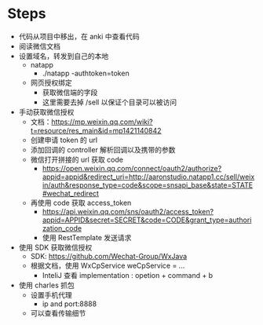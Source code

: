 # Steps
- 代码从项目中移出，在 anki 中查看代码
- 阅读微信文档
- 设置域名，转发到自己的本地
  - natapp
    - ./natapp -authtoken=token
  - 网页授权绑定
    - 获取微信端的字段
    - 这里需要去掉 /sell 以保证个目录可以被访问
- 手动获取微信授权
  - 文档：https://mp.weixin.qq.com/wiki?t=resource/res_main&id=mp1421140842
  - 创建申请 token 的 url
  - 添加回调的 controller 解析回调以及携带的参数
  - 微信打开拼接的 url 获取 code
    - https://open.weixin.qq.com/connect/oauth2/authorize?appid=appid&redirect_uri=http://aaronstudio.natapp1.cc/sell/weixin/auth&response_type=code&scope=snsapi_base&state=STATE#wechat_redirect
  - 再使用 code 获取 access_token
    - https://api.weixin.qq.com/sns/oauth2/access_token?appid=APPID&secret=SECRET&code=CODE&grant_type=authorization_code
    - 使用 RestTemplate 发送请求
- 使用 SDK 获取微信授权
  - SDK: https://github.com/Wechat-Group/WxJava
  - 根据文档，使用 WxCpService weCpService = ...
    - InteliJ 查看 implementation : opetion + command + b
- 使用 charles 抓包
  - 设置手机代理
    - ip and port:8888
  - 可以查看传输细节